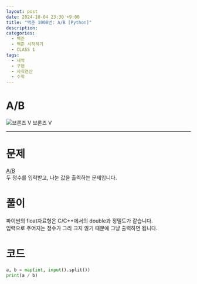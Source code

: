 ```yaml
---
layout: post
date: 2024-10-04 23:30 +9:00
title: "백준 1008번: A/B [Python]"
description:
categories:
  - 백준
  - 백준 시작하기
  - CLASS 1
tags:
  - 새싹
  - 구현
  - 사칙연산
  - 수학
---
```


# A/B
<div class="difficulty">
  <img class="solvedac-tier" src="https://d2gd6pc034wcta.cloudfront.net/tier/1.svg" alt="브론즈 V">
  <span class="bronze">브론즈 V</span>
</div>

---

# 문제
[A/B](https://www.acmicpc.net/problem/1008)  
두 정수를 입력받고, 나눈 값을 출력하는 문제입니다.

# 풀이
파이썬의 float자료형은 C/C++에서의 double과 정밀도가 같습니다.  
입력으로 주어지는 정수가 그리 크지 않기 때문에 그냥 출력하면 됩니다.

# 코드

```py
a, b = map(int, input().split())
print(a / b)
```